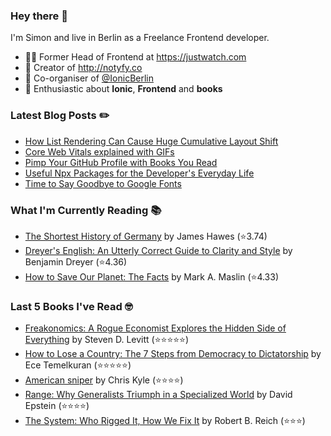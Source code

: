 ### Hey there 👋

I'm Simon and live in Berlin as a Freelance Frontend developer.

* 👨‍💻 Former Head of Frontend at https://justwatch.com
* 🔔 Creator of http://notyfy.co
* 📅 Co-organiser of [@IonicBerlin](https://twitter.com/IonicBerlin)
* 🥰 Enthusiastic about **Ionic**, **Frontend** and **books**

### Latest Blog Posts ✏️
<!-- BLOG-POST-LIST:START -->
- [How List Rendering Can Cause Huge Cumulative Layout Shift](https://wicki.io/posts/2021-07-list-rendering-cls/)
- [Core Web Vitals explained with GIFs](https://wicki.io/posts/2021-07-core-web-vitals/)
- [Pimp Your GitHub Profile with Books You Read](https://wicki.io/posts/2021-04-goodreads-workflow-for-github-actions/)
- [Useful Npx Packages for the Developer's Everyday Life](https://wicki.io/posts/2021-02-useful-npx-packages/)
- [Time to Say Goodbye to Google Fonts](https://wicki.io/posts/2020-11-goodbye-google-fonts/)
<!-- BLOG-POST-LIST:END -->

### What I'm Currently Reading 📚
<!-- GOODREADS-LIST:START -->
- [The Shortest History of Germany](https://www.goodreads.com/review/show/4130231977?utm_medium=api&utm_source=rss) by James Hawes (⭐️3.74)
- [Dreyer's English: An Utterly Correct Guide to Clarity and Style](https://www.goodreads.com/review/show/2926200854?utm_medium=api&utm_source=rss) by Benjamin Dreyer (⭐️4.36)
- [How to Save Our Planet: The Facts](https://www.goodreads.com/review/show/3994089687?utm_medium=api&utm_source=rss) by Mark A. Maslin (⭐️4.33)
<!-- GOODREADS-LIST:END -->

### Last 5 Books I've Read 🤓
<!-- GOODREADS-READ-LIST:START -->
- [Freakonomics: A Rogue Economist Explores the Hidden Side of Everything](https://www.goodreads.com/review/show/2697048210?utm_medium=api&utm_source=rss) by Steven D. Levitt (⭐⭐⭐⭐⭐)
- [How to Lose a Country: The 7 Steps from Democracy to Dictatorship](https://www.goodreads.com/review/show/4047731802?utm_medium=api&utm_source=rss) by Ece Temelkuran (⭐⭐⭐⭐⭐)
- [American sniper](https://www.goodreads.com/review/show/3255426902?utm_medium=api&utm_source=rss) by Chris Kyle (⭐⭐⭐⭐)
- [Range: Why Generalists Triumph in a Specialized World](https://www.goodreads.com/review/show/3475101656?utm_medium=api&utm_source=rss) by David   Epstein (⭐⭐⭐⭐)
- [The System: Who Rigged It, How We Fix It](https://www.goodreads.com/review/show/3801810472?utm_medium=api&utm_source=rss) by Robert B. Reich (⭐⭐⭐)
<!-- GOODREADS-READ-LIST:END -->
